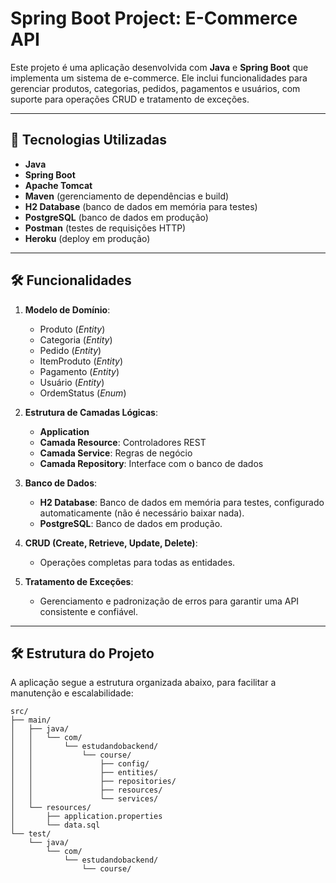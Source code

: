 # Spring Boot Project: E-Commerce API  

Este projeto é uma aplicação desenvolvida com **Java** e **Spring Boot** que implementa um sistema de e-commerce. Ele inclui funcionalidades para gerenciar produtos, categorias, pedidos, pagamentos e usuários, com suporte para operações CRUD e tratamento de exceções.  

---

## 🚀 Tecnologias Utilizadas  

- **Java**  
- **Spring Boot**  
- **Apache Tomcat**  
- **Maven** (gerenciamento de dependências e build)  
- **H2 Database** (banco de dados em memória para testes)  
- **PostgreSQL** (banco de dados em produção)  
- **Postman** (testes de requisições HTTP)  
- **Heroku** (deploy em produção)  

---

## 🛠️ Funcionalidades  

1. **Modelo de Domínio**:  
   - Produto (*Entity*)  
   - Categoria (*Entity*)  
   - Pedido (*Entity*)  
   - ItemProduto (*Entity*)  
   - Pagamento (*Entity*)  
   - Usuário (*Entity*)  
   - OrdemStatus (*Enum*)  

2. **Estrutura de Camadas Lógicas**:  
   - **Application**  
   - **Camada Resource**: Controladores REST  
   - **Camada Service**: Regras de negócio  
   - **Camada Repository**: Interface com o banco de dados  

3. **Banco de Dados**:  
   - **H2 Database**: Banco de dados em memória para testes, configurado automaticamente (não é necessário baixar nada).  
   - **PostgreSQL**: Banco de dados em produção.  

4. **CRUD (Create, Retrieve, Update, Delete)**:  
   - Operações completas para todas as entidades.  

5. **Tratamento de Exceções**:  
   - Gerenciamento e padronização de erros para garantir uma API consistente e confiável.  

---

## 🛠️ Estrutura do Projeto  

A aplicação segue a estrutura organizada abaixo, para facilitar a manutenção e escalabilidade:  

```plaintext
src/
├── main/
│   ├── java/
│   │   └── com/
│   │       └── estudandobackend/
│   │           └── course/
│   │               ├── config/
│   │               ├── entities/
│   │               ├── repositories/
│   │               ├── resources/
│   │               └── services/
│   └── resources/
│       ├── application.properties
│       └── data.sql
└── test/
    └── java/
        └── com/
            └── estudandobackend/
                └── course/
